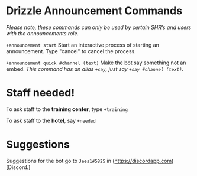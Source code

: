 # Drizzle Announcement Commands
*Please note, these commands can only be used by certain SHR’s and users with the announcements role.*


`+announcement start` Start an interactive process of starting an announcement. Type "cancel" to cancel the process.


`+announcement quick #channel (text)` Make the bot say something not an embed. *This command has an alias `+say`, just say `+say #channel (text)`.*

# Staff needed!

To ask staff to the **training center**, type `+training`

To ask staff to the **hotel**, say `+needed`


# Suggestions

Suggestions for the bot go to `Jees1#5825` in (https://discordapp.com) [Discord.]

